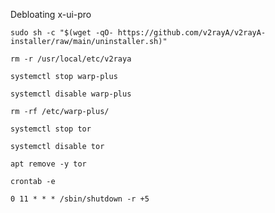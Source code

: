 Debloating x-ui-pro
```
sudo sh -c "$(wget -qO- https://github.com/v2rayA/v2rayA-installer/raw/main/uninstaller.sh)"
```
```
rm -r /usr/local/etc/v2raya
```
```
systemctl stop warp-plus
```
```
systemctl disable warp-plus
```
```
rm -rf /etc/warp-plus/
```
```
systemctl stop tor
```
```
systemctl disable tor
```
```
apt remove -y tor
```
```
crontab -e
```
```
0 11 * * * /sbin/shutdown -r +5
```
